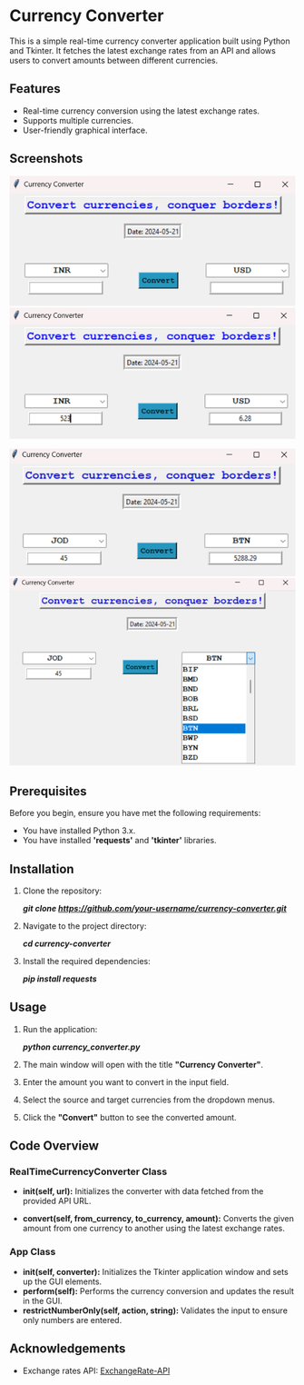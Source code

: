 # Currency Converter

This is a simple real-time currency converter application built using Python and Tkinter. It fetches the latest exchange rates from an API and allows users to convert amounts between different currencies.

## Features

- Real-time currency conversion using the latest exchange rates.
-  Supports multiple currencies.
- User-friendly graphical interface.

## Screenshots

![Screenshot 1](/images/cc1.png) ![Screenshot 2](/images/cc2.png)

![Screenshot 3](/images/cc3.png) ![Screenshot 3](/images/cc4.png)
## Prerequisites

Before you begin, ensure you have met the following requirements:

- You have installed Python 3.x.
- You have installed **'requests'** and **'tkinter'** libraries.

## Installation

1. Clone the repository:

    ***git clone https://github.com/your-username/currency-converter.git***

2. Navigate to the project directory:

    ***cd currency-converter***

3. Install the required dependencies:

    ***pip install requests***

## Usage
1. Run the application:

    ***python currency_converter.py***
2. The main window will open with the title **"Currency Converter"**.

3. Enter the amount you want to convert in the input field.

4. Select the source and target currencies from the dropdown menus.

5. Click the **"Convert"** button to see the converted amount.

## Code Overview

### RealTimeCurrencyConverter Class

- **__init__(self, url):** Initializes the converter with data fetched from the provided API URL.
  
- **convert(self, from_currency, to_currency, amount):** Converts the given amount from one currency to another using the latest exchange rates.

### App Class
- **__init__(self, converter):** Initializes the Tkinter application window and sets up the GUI elements.
- **perform(self):** Performs the currency conversion and updates the result in the GUI.
- **restrictNumberOnly(self, action, string):** Validates the input to ensure only numbers are entered.

## Acknowledgements
- Exchange rates API: [ExchangeRate-API](https://www.exchangerate-api.com/)
